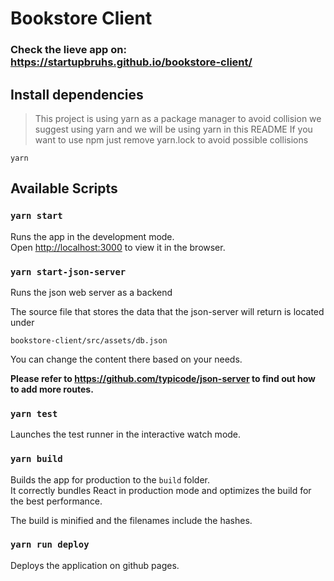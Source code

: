 # Bookstore Client

### Check the lieve app on: https://startupbruhs.github.io/bookstore-client/

## Install dependencies

> This project is using yarn as a package manager to avoid collision we suggest using yarn
> and we will be using yarn in this README
> If you want to use npm just remove yarn.lock to avoid possible collisions

    yarn

## Available Scripts

### `yarn start`

Runs the app in the development mode.<br />
Open [http://localhost:3000](http://localhost:3000) to view it in the browser.

### `yarn start-json-server`

Runs the json web server as a backend

The source file that stores the data that the json-server will return is
located under

```
bookstore-client/src/assets/db.json
```

You can change the content there based on your needs.

**Please refer to https://github.com/typicode/json-server to find out how to add more routes.**

### `yarn test`

Launches the test runner in the interactive watch mode.<br />

### `yarn build`

Builds the app for production to the `build` folder.<br />
It correctly bundles React in production mode and optimizes the build for the best performance.

The build is minified and the filenames include the hashes.<br />

### `yarn run deploy`

Deploys the application on github pages.

